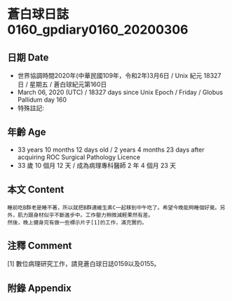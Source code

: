 # 蒼白球日誌0160_gpdiary0160_20200306 #

## 日期 Date ##

* 世界協調時間2020年(中華民國109年，令和2年)3月6日 / Unix 紀元 18327 日 / 星期五 / 蒼白球紀元第160日
* March 06, 2020 (UTC) / 18327 days since Unix Epoch / Friday / Globus Pallidum day 160
* 特殊註記:

## 年齡 Age ##

* 33 years 10 months 12 days old / 2 years 4 months 23 days after acquiring ROC Surgical Pathology Licence
* 33 歲 10 個月 12 天 / 成為病理專科醫師 2 年 4 個月 23 天

## 本文 Content ##

    睡前吃B群老是睡不著，所以就把B群連維生素C一起移到中午吃了。希望今晚能夠睡個好覺。另外，肌力跟身材似乎不斷進步中。工作壓力稍微減輕果然有差。
    然後，晚上健身完有做一些標示片子[1]的工作，滿充實的。

## 注釋 Comment ##

[1] 數位病理研究工作，請見蒼白球日誌0159以及0155。

## 附錄 Appendix ##
